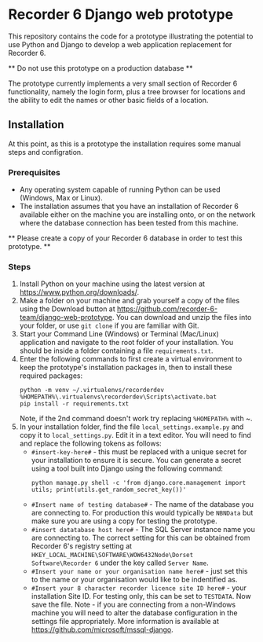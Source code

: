 # Recorder 6 Django web prototype

This repository contains the code for a prototype illustrating the potential to use Python and
Django to develop a web application replacement for Recorder 6.

** Do not use this prototype on a production database **

The prototype currently implements a very small section of Recorder 6 functionality, namely the
login form, plus a tree browser for locations and the ability to edit the names or other basic
fields of a location.

## Installation

At this point, as this is a prototype the installation requires some manual steps and configration.

### Prerequisites

* Any operating system capable of running Python can be used (Windows, Max or Linux).
* The installation assumes that you have an installation of Recorder 6 available either on the
machine you are installing onto, or on the network where the database connection has been tested
from this machine.

** Please create a copy of your Recorder 6 database in order to test this prototype. **

### Steps

1. Install Python on your machine using the latest version at https://www.python.org/downloads/.
2. Make a folder on your machine and grab yourself a copy of the files using the Download button at
   https://github.com/recorder-6-team/django-web-prototype. You can download and unzip the files
   into your folder, or use `git clone` if you are familiar with Git.
3. Start your Command Line (Windows) or Terminal (Mac/Linux) application and navigate to the root
   folder of your installation. You should be inside a folder containing a file `requirements.txt`.
4. Enter the following commands to first create a virtual environment to keep the prototype's
   installation packages in, then to install these required packages:
   ```
   python -m venv ~/.virtualenvs/recorderdev
   %HOMEPATH%\.virtualenvs\recorderdev\Scripts\activate.bat
   pip install -r requirements.txt
   ```
   Note, if the 2nd command doesn't work try replacing `%HOMEPATH%` with ~.
5. In your installation folder, find the file `local_settings.example.py` and copy it to
   `local_settings.py`. Edit it in a text editor. You will need to find and replace the following
   tokens as follows:
     * `#insert-key-here#` - this must be replaced with a unique secret for your installation to
       ensure it is secure. You can generate a secret using a tool built into Django using the
       following command:
       ```
       python manage.py shell -c 'from django.core.management import utils; print(utils.get_random_secret_key())'
       ```
     * `#Insert name of testing database#` - The name of the database you are connecting to. For
       production this would typically be `NBNData` but make sure you are using a copy for testing
       the prototype.
     * `#insert datatabase host here#` - The SQL Server instance name you are connecting to. The
       correct setting for this can be obtained from Recorder 6's registry setting at `HKEY_LOCAL_MACHINE\SOFTWARE\WOW6432Node\Dorset Software\Recorder 6`
       under the key called `Server Name`.
     * `#Insert your name or your organisation name here#` - just set this to the name or your
       organisation would like to be indentified as.
     * `#Insert your 8 character recorder licence site ID here#` - your installation Site ID. For
       testing only, this can be set to `TESTDATA`.
   Now save the file. Note - if you are connecting from a non-Windows machine you will need to
   alter the database configuration in the settings file appropriately. More information is
   available at https://github.com/microsoft/mssql-django.




